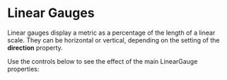 Linear Gauges
=============

Linear gauges display a metric as a percentage of the length of a linear scale. They can be horizontal or vertical, depending on the setting of the **direction** property.

Use the controls below to see the effect of the main LinearGauge properties: